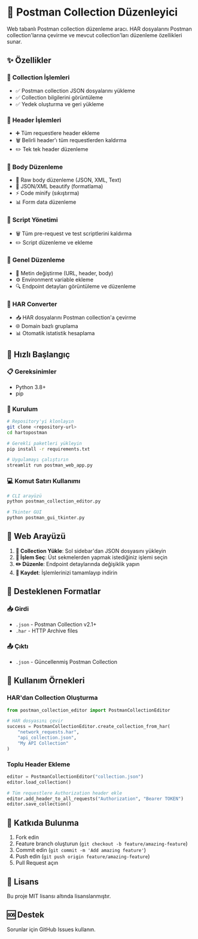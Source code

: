# 🚀 Postman Collection Düzenleyici

Web tabanlı Postman collection düzenleme aracı. HAR dosyalarını Postman collection'larına çevirme ve mevcut collection'ları düzenleme özellikleri sunar.

## ✨ Özellikler

### 📁 **Collection İşlemleri**
- ✅ Postman collection JSON dosyalarını yükleme
- ✅ Collection bilgilerini görüntüleme
- ✅ Yedek oluşturma ve geri yükleme

### 🔧 **Header İşlemleri**
- ➕ Tüm requestlere header ekleme
- 🗑️ Belirli header'ı tüm requestlerden kaldırma
- ✏️ Tek tek header düzenleme

### 📄 **Body Düzenleme**
- 📝 Raw body düzenleme (JSON, XML, Text)
- 🎨 JSON/XML beautify (formatlama)
- ⚡ Code minify (sıkıştırma)
- 📊 Form data düzenleme

### 📜 **Script Yönetimi**
- 🗑️ Tüm pre-request ve test scriptlerini kaldırma
- ✏️ Script düzenleme ve ekleme

### 📝 **Genel Düzenleme**
- 🔄 Metin değiştirme (URL, header, body)
- ⚙️ Environment variable ekleme
- 🔍 Endpoint detayları görüntüleme ve düzenleme

### 🔄 **HAR Converter**
- 📥 HAR dosyalarını Postman collection'a çevirme
- 🌐 Domain bazlı gruplama
- 📊 Otomatik istatistik hesaplama

## 🚀 Hızlı Başlangıç

### 📋 Gereksinimler
- Python 3.8+
- pip

### 🔧 Kurulum

```bash
# Repository'yi klonlayın
git clone <repository-url>
cd hartopostman

# Gerekli paketleri yükleyin
pip install -r requirements.txt

# Uygulamayı çalıştırın
streamlit run postman_web_app.py
```

### 💻 Komut Satırı Kullanımı

```bash
# CLI arayüzü
python postman_collection_editor.py

# Tkinter GUI
python postman_gui_tkinter.py
```

## 📱 Web Arayüzü

1. **📁 Collection Yükle**: Sol sidebar'dan JSON dosyasını yükleyin
2. **🔧 İşlem Seç**: Üst sekmelerden yapmak istediğiniz işlemi seçin
3. **✏️ Düzenle**: Endpoint detaylarında değişiklik yapın
4. **💾 Kaydet**: İşlemlerinizi tamamlayıp indirin

## 🔧 Desteklenen Formatlar

### 📥 Girdi
- `.json` - Postman Collection v2.1+
- `.har` - HTTP Archive files

### 📤 Çıktı
- `.json` - Güncellenmiş Postman Collection

## 📖 Kullanım Örnekleri

### HAR'dan Collection Oluşturma
```python
from postman_collection_editor import PostmanCollectionEditor

# HAR dosyasını çevir
success = PostmanCollectionEditor.create_collection_from_har(
    "network_requests.har",
    "api_collection.json",
    "My API Collection"
)
```

### Toplu Header Ekleme
```python
editor = PostmanCollectionEditor("collection.json")
editor.load_collection()

# Tüm requestlere Authorization header ekle
editor.add_header_to_all_requests("Authorization", "Bearer TOKEN")
editor.save_collection()
```

## 🤝 Katkıda Bulunma

1. Fork edin
2. Feature branch oluşturun (`git checkout -b feature/amazing-feature`)
3. Commit edin (`git commit -m 'Add amazing feature'`)
4. Push edin (`git push origin feature/amazing-feature`)
5. Pull Request açın

## 📄 Lisans

Bu proje MIT lisansı altında lisanslanmıştır.

## 🆘 Destek

Sorunlar için GitHub Issues kullanın. 